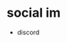 <!--
 * @Author: jackning 270580156@qq.com
 * @Date: 2024-03-04 09:54:33
 * @LastEditors: jackning 270580156@qq.com
 * @LastEditTime: 2024-07-23 11:33:13
 * @Description: bytedesk.com https://github.com/Bytedesk/bytedesk
 *   Please be aware of the BSL license restrictions before installing Bytedesk IM – 
 *  selling, reselling, or hosting Bytedesk IM as a service is a breach of the terms and automatically terminates your rights under the license.
 *  Business Source License 1.1: https://github.com/Bytedesk/bytedesk/blob/main/LICENSE 
 *  contact: 270580156@qq.com 
 *  联系：270580156@qq.com
 * Copyright (c) 2024 by bytedesk.com, All Rights Reserved. 
-->
# social im

- discord
